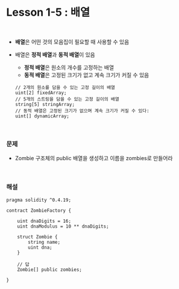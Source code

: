 # Lesson 1-5 : 배열

<br>



- **배열**은 어떤 것의 모음집이 필요할 때 사용할 수 있음

- 배열은 **정적 배열**과 **동적 배열**이 있음

  - **정적 배열**은 원소의 개수를 고정하는 배열
  - **동적 배열**은 고정된 크기가 없고 계속 크기가 커질 수 있음
  
  ```solidity
  // 2개의 원소를 담을 수 있는 고정 길이의 배열
  uint[2] fixedArray;
  // 5개의 스트링을 담을 수 있는 고정 길이의 배열
  string[5] stringArray;
  // 동적 배열은 고정된 크기가 없으며 계속 크기가 커질 수 있다:
  uint[] dynamicArray;
  ```

<br>

### 문제

- Zombie 구조체의 public 배열을 생성하고 이름을 zombies로 만들어라

<br>

### 해설

```solidity
pragma solidity ^0.4.19;

contract ZombieFactory {

    uint dnaDigits = 16;
    uint dnaModulus = 10 ** dnaDigits;

    struct Zombie {
        string name;
        uint dna;
    }
    
	// 답
    Zombie[] public zombies;

}
```


